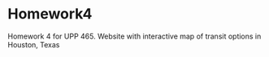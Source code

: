# Homework4
Homework 4 for UPP 465. Website with interactive map of transit options in Houston, Texas
